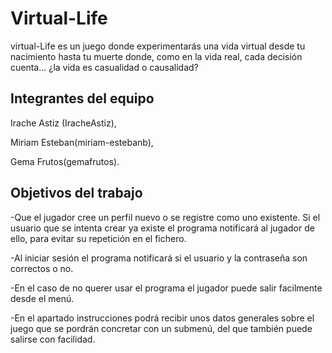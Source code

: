 # Virtual-Life

virtual-Life es un juego donde experimentarás una vida virtual desde tu nacimiento hasta tu muerte donde, como en la vida real,
cada decisión cuenta... ¿la vida es casualidad o causalidad?

## Integrantes del equipo

Irache Astiz (IracheAstiz),

Miriam Esteban(miriam-estebanb),

Gema Frutos(gemafrutos).

## Objetivos del trabajo

-Que el jugador cree un perfil nuevo o se registre como uno existente. Si el usuario que se intenta crear ya existe el programa notificará al jugador de ello, para evitar su repetición en el fichero.

-Al iniciar sesión el programa notificará si el usuario y la contraseña son correctos o no.

-En el caso de no querer usar el programa el jugador puede salir facilmente desde el menú.

-En el apartado instrucciones podrá recibir unos datos generales sobre el juego que se pordrán concretar con un submenú, del que también puede salirse con facilidad.

